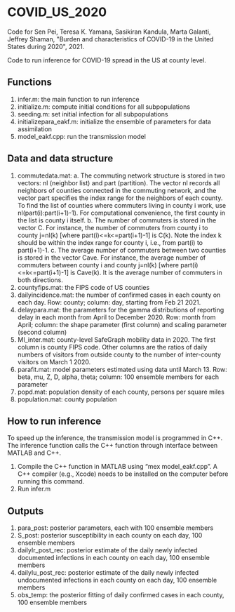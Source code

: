 # COVID_US_2020

Code for Sen Pei, Teresa K. Yamana, Sasikiran Kandula, Marta Galanti, Jeffrey Shaman, "Burden and characteristics of COVID-19 in the United States during 2020", 2021.

Code to run inference for COVID-19 spread in the US at county level.

## Functions
1. infer.m: the main function to run inference
2. initialize.m: compute initial conditions for all subpopulations
3. seeding.m: set initial infection for all subpopulations
4. initializepara_eakf.m: initialize the ensemble of parameters for data assimilation
5. model_eakf.cpp: run the transmission model

## Data and data structure
1. commutedata.mat:
a. The commuting network structure is stored in two vectors: nl (neighbor list) and part (partition). The vector nl records all neighbors of counties connected in the commuting network, and the vector part specifies the index range for the neighbors of each county. To find the list of counties where commuters living in county i work, use nl(part(i):part(i+1)-1). For computational convenience, the first county in the list is county i itself.
b. The number of commuters is stored in the vector C. For instance, the number of commuters from county i to county j=nl(k) [where part(i)<=k<=part(i+1)-1] is C(k). Note the index k should be within the index range for county i, i.e., from part(i) to part(i+1)-1.
c. The average number of commuters between two counties is stored in the vector Cave. For instance, the average number of commuters between county i and county j=nl(k) [where part(i)<=k<=part(i+1)-1] is Cave(k). It is the average number of commuters in both directions.
2. countyfips.mat: the FIPS code of US counties
3. dailyincidence.mat: the number of confirmed cases in each county on each day. Row: county; column: day, starting from Feb 21 2021.
4. delaypara.mat: the parameters for the gamma distributions of reporting delay in each month from April to December 2020. Row: month from April; column: the shape parameter (first column) and scaling parameter (second column)
5. MI_inter.mat: county-level SafeGraph mobility data in 2020. The first column is county FIPS code. Other columns are the ratios of daily numbers of visitors from outside county to the number of inter-county visitors on March 1 2020.
6. parafit.mat: model parameters estimated using data until March 13. Row: beta, mu, Z, D, alpha, theta; column: 100 ensemble members for each parameter
7. popd.mat: population density of each county, persons per square miles
8. population.mat: county population

## How to run inference
To speed up the inference, the transmission model is programmed in C++. The inference function calls the C++ function through interface between MATLAB and C++.

1. Compile the C++ function in MATLAB using “mex model_eakf.cpp”. A C++ compiler (e.g., Xcode) needs to be installed on the computer before running this command.
2. Run infer.m

## Outputs
1. para_post: posterior parameters, each with 100 ensemble members
2. S_post: posterior susceptibility in each county on each day, 100 ensemble members
3. dailyIr_post_rec: posterior estimate of the daily newly infected documented infections in each county on each day, 100 ensemble members
4. dailyIu_post_rec: posterior estimate of the daily newly infected undocumented infections in each county on each day, 100 ensemble members
5. obs_temp: the posterior fitting of daily confirmed cases in each county, 100 ensemble members

